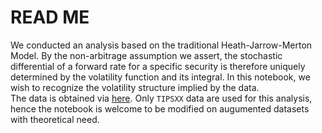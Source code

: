 # READ ME
We conducted an analysis based on the traditional Heath-Jarrow-Merton Model. By the non-arbitrage assumption we assert, the stochastic differential of a forward rate for a specific security is therefore uniquely determined by the volatility function and its integral. In this notebook, we wish to recognize the volatility structure implied by the data. <br/>
The data is obtained via <a href="https://www.federalreserve.gov/data/tips-yield-curve-and-inflation-compensation.htm" style="text-decoration: underlin;">here</a>. Only `TIPSXX` data are used for this analysis, hence the notebook is welcome to be modified on augumented datasets with theoretical need.
